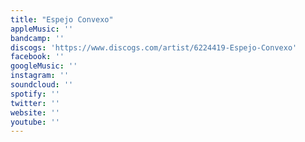 ```yaml
---
title: "Espejo Convexo"
appleMusic: ''
bandcamp: ''
discogs: 'https://www.discogs.com/artist/6224419-Espejo-Convexo'
facebook: ''
googleMusic: ''
instagram: ''
soundcloud: ''
spotify: ''
twitter: ''
website: ''
youtube: ''
---
```

